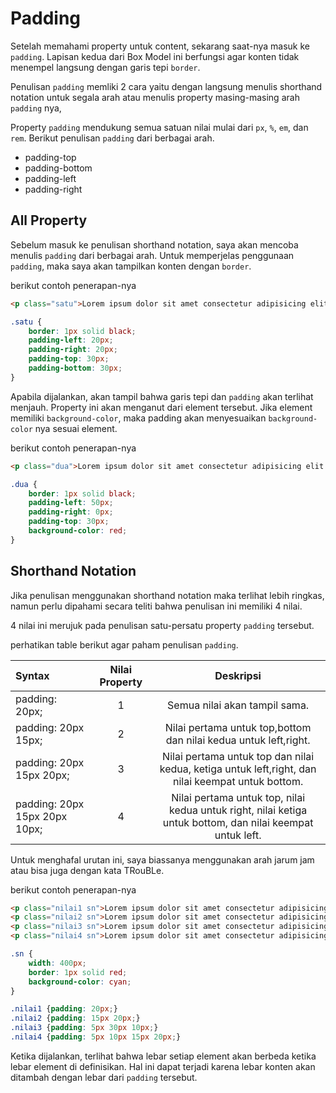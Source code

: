 # Padding

Setelah memahami property untuk content, sekarang saat-nya masuk ke `padding`. Lapisan kedua dari Box Model ini berfungsi agar konten tidak menempel langsung dengan garis tepi `border`.

Penulisan `padding` memliki 2 cara yaitu dengan langsung menulis shorthand notation untuk segala arah atau menulis property masing-masing arah `padding` nya,

Property `padding` mendukung semua satuan nilai mulai dari `px`, `%`, `em`, dan `rem`. Berikut penulisan `padding` dari berbagai arah.

- padding-top
- padding-bottom
- padding-left
- padding-right

## All Property

Sebelum masuk ke penulisan shorthand notation, saya akan mencoba menulis `padding` dari berbagai arah. Untuk memperjelas penggunaan `padding`, maka saya akan tampilkan konten dengan `border`.

berikut contoh penerapan-nya

```html
<p class="satu">Lorem ipsum dolor sit amet consectetur adipisicing elit. Adipisci, suscipit commodi, eveniet natus aut dolore ullam debitis numquam aliquam nemo quam! Dolorem reiciendis nesciunt porro magnam, ipsa cumque voluptatem unde!</p>
```

```css
.satu {
    border: 1px solid black;
    padding-left: 20px;
    padding-right: 20px;
    padding-top: 30px;
    padding-bottom: 30px;
}
```

Apabila dijalankan, akan tampil bahwa garis tepi dan `padding` akan terlihat menjauh. Property ini akan menganut dari element tersebut. Jika element memiliki `background-color`, maka padding akan menyesuaikan `background-color` nya sesuai element.

berikut contoh penerapan-nya

```html
<p class="dua">Lorem ipsum dolor sit amet consectetur adipisicing elit. Officia ullam excepturi, dolores suscipit libero in maiores cumque iusto perferendis autem nobis provident animi reiciendis tempore dolorum laudantium. Velit, itaque omnis.</p>
```

```css
.dua {
    border: 1px solid black;
    padding-left: 50px;
    padding-right: 0px;
    padding-top: 30px;
    background-color: red;
}
```


## Shorthand Notation

Jika penulisan menggunakan shorthand notation maka terlihat lebih ringkas, namun perlu dipahami secara teliti bahwa penulisan ini memiliki 4 nilai. 

4 nilai ini merujuk pada penulisan satu-persatu property `padding` tersebut.

perhatikan table berikut agar paham penulisan `padding`.


| Syntax                | Nilai Property | Deskripsi     |
| :---                  | :---:          | :---:          |
| padding: 20px;        | 1              | Semua nilai akan tampil sama. |
| padding: 20px 15px;   | 2              | Nilai pertama untuk top,bottom dan nilai kedua untuk left,right.  |
| padding: 20px 15px 20px;   | 3              | Nilai pertama untuk top dan nilai kedua, ketiga untuk left,right, dan nilai keempat untuk bottom.  |
| padding: 20px 15px 20px 10px;   | 4              | Nilai pertama untuk top, nilai kedua untuk right, nilai ketiga untuk bottom, dan nilai keempat untuk left.  |


Untuk menghafal urutan ini, saya biassanya menggunakan arah jarum jam atau bisa juga dengan kata TRouBLe.

berikut contoh penerapan-nya

```html
<p class="nilai1 sn">Lorem ipsum dolor sit amet consectetur adipisicing elit. Quibusdam impedit neque, magni delectus voluptate eaque aspernatur asperiores tempora recusandae obcaecati soluta, iure ducimus fuga quisquam ullam et magnam nesciunt! Ipsum.</p>
<p class="nilai2 sn">Lorem ipsum dolor sit amet consectetur adipisicing elit. Quibusdam impedit neque, magni delectus voluptate eaque aspernatur asperiores tempora recusandae obcaecati soluta, iure ducimus fuga quisquam ullam et magnam nesciunt! Ipsum.</p>
<p class="nilai3 sn">Lorem ipsum dolor sit amet consectetur adipisicing elit. Quibusdam impedit neque, magni delectus voluptate eaque aspernatur asperiores tempora recusandae obcaecati soluta, iure ducimus fuga quisquam ullam et magnam nesciunt! Ipsum.</p>
<p class="nilai4 sn">Lorem ipsum dolor sit amet consectetur adipisicing elit. Quibusdam impedit neque, magni delectus voluptate eaque aspernatur asperiores tempora recusandae obcaecati soluta, iure ducimus fuga quisquam ullam et magnam nesciunt! Ipsum.</p>
```

```css
.sn {
    width: 400px;
    border: 1px solid red;
    background-color: cyan;
}

.nilai1 {padding: 20px;}
.nilai2 {padding: 15px 20px;}
.nilai3 {padding: 5px 30px 10px;}
.nilai4 {padding: 5px 10px 15px 20px;}
```

Ketika dijalankan, terlihat bahwa lebar setiap element akan berbeda ketika lebar element di definisikan. Hal ini dapat terjadi karena lebar konten akan ditambah dengan lebar dari `padding` tersebut.

